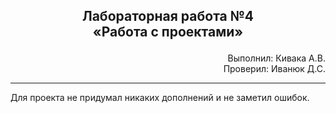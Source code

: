 ## <p align="center">Лабораторная работа №4</br>«Работа с проектами»</p>

<p align="right">Выполнил: Кивака А.В.</br>
Проверил: Иванюк Д.С.</p>

***
Для проекта не придумал никаких дополнений и не заметил ошибок.